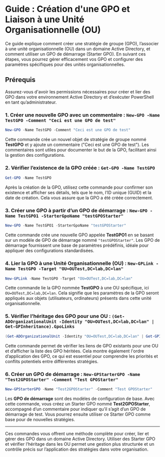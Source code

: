 # Guide : Création d'une GPO et Liaison à une Unité Organisationnelle (OU)

Ce guide explique comment créer une stratégie de groupe (GPO), l’associer à une unité organisationnelle (OU) dans un domaine Active Directory, et comment utiliser un GPO de démarrage (Starter GPO). En suivant ces étapes, vous pourrez gérer efficacement vos GPO et configurer des paramètres spécifiques pour des unités organisationnelles.

## Prérequis
Assurez-vous d'avoir les permissions nécessaires pour créer et lier des GPO dans votre environnement Active Directory et d’exécuter PowerShell en tant qu’administrateur.

### 1. Créer une nouvelle GPO avec un commentaire : `New-GPO -Name TestGPO -Comment "Ceci est une GPO de test"`

```powershell
New-GPO -Name TestGPO -Comment "Ceci est une GPO de test"
```

Cette commande crée un nouvel objet de stratégie de groupe nommé **TestGPO** et y ajoute un commentaire ("Ceci est une GPO de test"). Les commentaires sont utiles pour documenter le but de la GPO, facilitant ainsi la gestion des configurations.

### 2. Vérifier l’existence de la GPO créée : `Get-GPO -Name TestGPO`

```powershell
Get-GPO -Name TestGPO
```

Après la création de la GPO, utilisez cette commande pour confirmer son existence et afficher ses détails, tels que le nom, l’ID unique (GUID) et la date de création. Cela vous assure que la GPO a été créée correctement.

### 3. Créer une GPO à partir d’un GPO de démarrage : `New-GPO -Name TestGPO1 -StarterGpoName "testGPOStarter"`

```powershell
New-GPO -Name TestGPO1 -StarterGpoName "testGPOStarter"
```

Cette commande crée une nouvelle GPO appelée **TestGPO1** en se basant sur un modèle de GPO de démarrage nommé `"testGPOStarter"`. Les GPO de démarrage fournissent une base de paramètres prédéfinis, idéale pour appliquer des configurations standardisées.

### 4. Lier la GPO à une Unité Organisationnelle (OU) : `New-GPLink -Name TestGPO -Target "OU=OUTest,DC=lab,DC=lan"`

```powershell
New-GPLink -Name TestGPO -Target "OU=OUTest,DC=lab,DC=lan"
```

Cette commande lie la GPO nommée **TestGPO** à une OU spécifique, ici `OU=OUTest,DC=lab,DC=lan`. Cela signifie que les paramètres de la GPO seront appliqués aux objets (utilisateurs, ordinateurs) présents dans cette unité organisationnelle.

### 5. Vérifier l’héritage des GPO pour une OU : `(Get-ADOrganizationalUnit -Identity "OU=OUTest,DC=lab,DC=lan" | Get-GPInheritance).GpoLinks`

```powershell
(Get-ADOrganizationalUnit -Identity "OU=OUTest,DC=lab,DC=lan" | Get-GPInheritance).GpoLinks
```

Cette commande permet de vérifier les liens de GPO existants pour une OU et d’afficher la liste des GPO héritées. Cela montre également l'ordre d’application des GPO, ce qui est essentiel pour comprendre les priorités et conflits potentiels entre différentes stratégies.

### 6. Créer un GPO de démarrage : `New-GPStarterGPO -Name "Test2GPOStarter" -Comment "Test GPOStarter"`

```powershell
New-GPStarterGPO -Name "Test2GPOStarter" -Comment "Test GPOStarter"
```

Les **GPO de démarrage** sont des modèles de configuration de base. Avec cette commande, vous créez un Starter GPO nommé **Test2GPOStarter**, accompagné d’un commentaire pour indiquer qu’il s’agit d’un GPO de démarrage de test. Vous pourrez ensuite utiliser ce Starter GPO comme base pour de nouvelles stratégies.

---

Ces commandes vous offrent une méthode complète pour créer, lier et gérer des GPO dans un domaine Active Directory. Utiliser des Starter GPO et vérifier l’héritage dans les OU permet une gestion plus structurée et un contrôle précis sur l’application des stratégies dans votre organisation.
